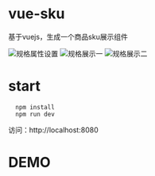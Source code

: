 # vue-sku
基于vuejs，生成一个商品sku展示组件

![规格属性设置](http://onwyepk1v.bkt.clouddn.com/WX20171231-002933@2x.png)
![规格展示一](http://onwyepk1v.bkt.clouddn.com/WX20171231-002954@2x.png)
![规格展示二](http://onwyepk1v.bkt.clouddn.com/WX20171231-003009@2x.png)

# start
```
  npm install
  npm run dev
```
访问：http://localhost:8080

# DEMO

